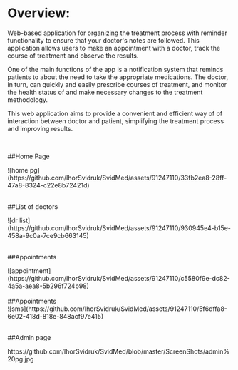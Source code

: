 # Overview:

Web-based application for organizing the treatment process with reminder functionality to ensure that your doctor's notes are followed. This application
allows users to make an appointment with a doctor, track the course of
treatment and observe the results. 

One of the main functions of the app is a notification system that reminds patients to
about the need to take the appropriate medications. 
The doctor, in turn,
can quickly and easily prescribe courses of treatment, and monitor the health status of
and make necessary changes to the treatment methodology.

This web application aims to provide a convenient and efficient way of
of interaction between doctor and patient, simplifying the treatment process and improving
results.

<br>

##Home Page
  <summary>
    ![home pg](https://github.com/IhorSvidruk/SvidMed/assets/91247110/33fb2ea8-28ff-47a8-8324-c22e8b72421d)

  </summary>
    
<br>

##List of doctors
  <summary>
![dr  list](https://github.com/IhorSvidruk/SvidMed/assets/91247110/930945e4-b15e-458a-9c0a-7ce9cb663145)
  </summary>
    
<br>

##Appointments
  <summary>
![appointment](https://github.com/IhorSvidruk/SvidMed/assets/91247110/c5580f9e-dc82-4a5a-aea8-5b296f724b98)
  </summary>
    
<br>
##Appointments
  <summary>
![sms](https://github.com/IhorSvidruk/SvidMed/assets/91247110/5f6dffa8-6e02-418d-818e-848acf97e415)
  </summary>
    
<br>

##Admin page
  <summary>
https://github.com/IhorSvidruk/SvidMed/blob/master/ScreenShots/admin%20pg.jpg  </summary>
    
<br>
